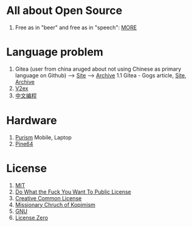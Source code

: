 # All about Open Source 

1. Free as in "beer" and free as in "speech": [MORE](https://www.howtogeek.com/howto/31717/what-do-the-phrases-free-speech-vs.-free-beer-really-mean/)


# Language problem

1. Gitea (user from china aruged about not using Chinese as primary language on Github) --> [Site](https://github.com/go-gitea/gitea/issues/703) --> [Archive](http://archive.is/EdMlx)
1.1 Gitea - Gogs article, [Site](https://blog.wolfogre.com/posts/gogs-vs-gitea/), [Archive](http://archive.is/BownO)
2. [V2ex](https://www.v2ex.com/t/399171)
3. [中文编程](https://www.v2ex.com/t/520112)

# Hardware

1. [Purism](https://puri.sm) Mobile, Laptop
2. [Pine64](https://www.pine64.org/)

# License

1. [MIT](https://en.wikipedia.org/wiki/MIT_License)
2. [Do What the Fuck You Want To Public License](http://www.wtfpl.net/)
3. [Creative Common License](https://en.wikipedia.org/wiki/Creative_Commons_license#Zero_/_public_domain)
4. [Missionary Chruch of Kopimism](https://kopimistsamfundet.se/english/)
5. [GNU](https://www.gnu.org/licenses/licenses.en.html)
6. [License Zero](https://licensezero.com/)

